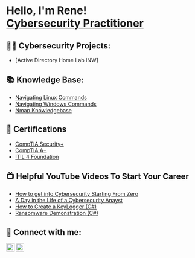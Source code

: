 <h1>Hello, I'm Rene! <br/><a href="https://www.linkedin.com/in/rrivm1997/">Cybersecurity Practitioner</a>

<h2>👨‍💻 Cybersecurity Projects:</h2>

- [Active Directory Home Lab INW]

<h2>📚 Knowledge Base:</h2>

- [Navigating Linux Commands](https://github.com/rrivm1997/Linux-nav)
- [Navigating Windows Commands](https://github.com/rrivm1997/Windows-nav)
- [Nmap Knowledgebase](https://github.com/rrivm1997/Nmap-Knowledge-base.git)

<h2>📜 Certifications</h2>

- [CompTIA Security+](https://imgur.com/Cl6PpnJ)
- [CompTIA A+](https://imgur.com/BH59XqD)
- [ITIL 4 Foundation](https://imgur.com/0TdHMFp)


<h2>📺 Helpful YouTube Videos To Start Your Career</h2>

- [How to get into Cybersecurity Starting From Zero](https://www.youtube.com/watch?v=a83ASGn_V_s)
- [A Day in the Life of a Cybersecurity Anayst](https://www.youtube.com/watch?v=uHy3oM7NnoU)
- [How to Create a KeyLogger (C#)](https://www.youtube.com/watch?v=N-L9hklSlNk)
- [Ransomware Demonstration (C#)](https://www.youtube.com/watch?v=OfvdQeh79s0)

<h2> 🤳 Connect with me:</h2>

[<img align="left" alt="rrivm1997| LinkedIn" width="22px" src="https://cdn.jsdelivr.net/npm/simple-icons@v3/icons/linkedin.svg" />][linkedin]
[<img align="left" alt="rrivm1997 | Instagram" width="22px" src="https://cdn.jsdelivr.net/npm/simple-icons@v3/icons/instagram.svg" />][instagram]


[instagram]: https://www.instagram.com/rrivm1997/
[linkedin]: https://linkedin.com/in/rrivm1997
<!--
**joshmadakor1/joshmadakor1** is a ✨ _special_ ✨ repository because its `README.md` (this file) appears on your GitHub profile.

Here are some ideas to get you started:

- 🔭 I’m currently working on ...
- 🌱 I’m currently learning ...
- 👯 I’m looking to collaborate on ...
- 🤔 I’m looking for help with ...
- 💬 Ask me about ...
- 📫 How to reach me: ...
- 😄 Pronouns: ...
- ⚡ Fun fact: ...
-->
